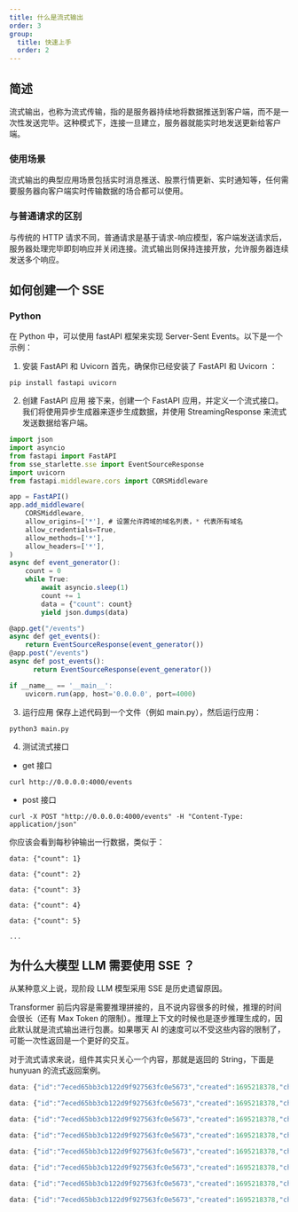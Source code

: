 ```yaml
---
title: 什么是流式输出
order: 3
group:
  title: 快速上手
  order: 2
---
```


## 简述

流式输出，也称为流式传输，指的是服务器持续地将数据推送到客户端，而不是一次性发送完毕。这种模式下，连接一旦建立，服务器就能实时地发送更新给客户端。

### 使用场景

流式输出的典型应用场景包括实时消息推送、股票行情更新、实时通知等，任何需要服务器向客户端实时传输数据的场合都可以使用。

### 与普通请求的区别

与传统的 HTTP 请求不同，普通请求是基于请求-响应模型，客户端发送请求后，服务器处理完毕即刻响应并关闭连接。流式输出则保持连接开放，允许服务器连续发送多个响应。

## 如何创建一个 SSE

### Python

在 Python 中，可以使用 fastAPI 框架来实现 Server-Sent Events。以下是一个示例：

1. 安装 FastAPI 和 Uvicorn
   首先，确保你已经安装了 FastAPI 和 Uvicorn ：

```
pip install fastapi uvicorn
```

2. 创建 FastAPI 应用
   接下来，创建一个 FastAPI 应用，并定义一个流式接口。我们将使用异步生成器来逐步生成数据，并使用 StreamingResponse 来流式发送数据给客户端。

```js
import json
import asyncio
from fastapi import FastAPI
from sse_starlette.sse import EventSourceResponse
import uvicorn
from fastapi.middleware.cors import CORSMiddleware

app = FastAPI()
app.add_middleware(
    CORSMiddleware,
    allow_origins=['*'], # 设置允许跨域的域名列表，* 代表所有域名
    allow_credentials=True,
    allow_methods=['*'],
    allow_headers=['*'],
)
async def event_generator():
    count = 0
    while True:
        await asyncio.sleep(1)
        count += 1
        data = {"count": count}
        yield json.dumps(data)

@app.get("/events")
async def get_events():
    return EventSourceResponse(event_generator())
@app.post("/events")
async def post_events():
      return EventSourceResponse(event_generator())

if __name__ == '__main__':
    uvicorn.run(app, host='0.0.0.0', port=4000)

```

3. 运行应用
   保存上述代码到一个文件（例如 main.py），然后运行应用：

```
python3 main.py
```

4. 测试流式接口

- get 接口

```
curl http://0.0.0.0:4000/events
```

- post 接口

```
curl -X POST "http://0.0.0.0:4000/events" -H "Content-Type: application/json"
```

你应该会看到每秒钟输出一行数据，类似于：

```
data: {"count": 1}

data: {"count": 2}

data: {"count": 3}

data: {"count": 4}

data: {"count": 5}

...
```

## 为什么大模型 LLM 需要使用 SSE ？

从某种意义上说，现阶段 LLM 模型采用 SSE 是历史遗留原因。

Transformer 前后内容是需要推理拼接的，且不说内容很多的时候，推理的时间会很长（还有 Max Token 的限制）。推理上下文的时候也是逐步推理生成的，因此默认就是流式输出进行包裹。如果哪天 AI 的速度可以不受这些内容的限制了，可能一次性返回是一个更好的交互。

对于流式请求来说，组件其实只关心一个内容，那就是返回的 String，下面是 hunyuan 的流式返回案例。

```js
data: {"id":"7eced65bb3cb122d9f927563fc0e5673","created":1695218378,"choices":[{"delta":{"role":"assistant","content":"我是"}}],"usage":{"prompt_tokens":10,"completion_tokens":1,"total_tokens":11}}

data: {"id":"7eced65bb3cb122d9f927563fc0e5673","created":1695218378,"choices":[{"delta":{"role":"assistant","content":"由腾"}}],"usage":{"prompt_tokens":10,"completion_tokens":3,"total_tokens":13}}

data: {"id":"7eced65bb3cb122d9f927563fc0e5673","created":1695218378,"choices":[{"delta":{"role":"assistant","content":"讯公"}}],"usage":{"prompt_tokens":10,"completion_tokens":5,"total_tokens":15}}

data: {"id":"7eced65bb3cb122d9f927563fc0e5673","created":1695218378,"choices":[{"delta":{"role":"assistant","content":"司开"}}],"usage":{"prompt_tokens":10,"completion_tokens":7,"total_tokens":17}}

data: {"id":"7eced65bb3cb122d9f927563fc0e5673","created":1695218378,"choices":[{"delta":{"role":"assistant","content":"发的"}}],"usage":{"prompt_tokens":10,"completion_tokens":8,"total_tokens":18}}

data: {"id":"7eced65bb3cb122d9f927563fc0e5673","created":1695218378,"choices":[{"delta":{"role":"assistant","content":"大型"}}],"usage":{"prompt_tokens":10,"completion_tokens":9,"total_tokens":19}}

data: {"id":"7eced65bb3cb122d9f927563fc0e5673","created":1695218378,"choices":[{"delta":{"role":"assistant","content":"语言"}}],"usage":{"prompt_tokens":10,"completion_tokens":10,"total_tokens":20}}

data: {"id":"7eced65bb3cb122d9f927563fc0e5673","created":1695218378,"choices":[{"delta":{"role":"assistant","content":"模型"}}],"usage":{"prompt_tokens":10,"completion_tokens":11,"total_tokens":21}}
```
